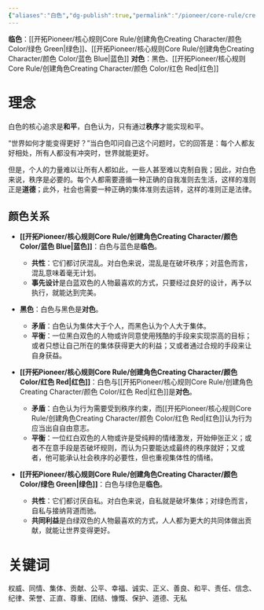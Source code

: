 ```yaml
---
{"aliases":"白色","dg-publish":true,"permalink":"/pioneer/core-rule/creating-character/color/white/","dgPassFrontmatter":true}
---
```


**临色**：[[开拓Pioneer/核心规则Core Rule/创建角色Creating Character/颜色 Color/绿色 Green\|绿色]]、[[开拓Pioneer/核心规则Core Rule/创建角色Creating Character/颜色 Color/蓝色 Blue\|蓝色]]
**对色**：黑色、[[开拓Pioneer/核心规则Core Rule/创建角色Creating Character/颜色 Color/红色 Red\|红色]]

# 理念
白色的核心追求是**和平**，白色认为，只有通过**秩序**才能实现和平。

“世界如何才能变得更好？”当白色叩问自己这个问题时，它的回答是：每个人都友好相处，所有人都没有冲突时，世界就能更好。

但是，个人的力量难以让所有人都如此，一些人甚至难以克制自我；因此，对白色来说，秩序是必要的。每个人都需要遵循一种正确的自我准则去生活，这样的准则正是**道德**；此外，社会也需要一种正确的集体准则去运转，这样的准则正是法律。

## 颜色关系
- **[[开拓Pioneer/核心规则Core Rule/创建角色Creating Character/颜色 Color/蓝色 Blue\|蓝色]]**：白色与蓝色是**临色**。
	- **共性**：它们都讨厌混乱。对白色来说，混乱是在破坏秩序；对蓝色而言，混乱意味着毫无计划。
	- **事先设计**是白蓝双色的人物最喜欢的方式，只要经过良好的设计，再予以执行，就能达到完美。

- **黑色**：白色与黑色是**对色**。
	- **矛盾**：白色认为集体大于个人，而黑色认为个人大于集体。
	- **平衡**：一位黑白双色的人物或许同意使用残酷的手段来实现崇高的目标；或者只想让自己所在的集体获得更大的利益；又或者通过合规的手段来让自身获益。

- **[[开拓Pioneer/核心规则Core Rule/创建角色Creating Character/颜色 Color/红色 Red\|红色]]**：白色与[[开拓Pioneer/核心规则Core Rule/创建角色Creating Character/颜色 Color/红色 Red\|红色]]是**对色**。
	- **矛盾**：白色认为行为需要受到秩序约束，而[[开拓Pioneer/核心规则Core Rule/创建角色Creating Character/颜色 Color/红色 Red\|红色]]认为行为应当出自自由意志。
	- **平衡**：一位红白双色的人物或许是受纯粹的情绪激发，开始伸张正义；或者不在意手段是否破坏规则，而认为只要能达成最终的秩序就好；又或者，他可能承认社会秩序的必要性，但也重视集体性的情绪。

- **[[开拓Pioneer/核心规则Core Rule/创建角色Creating Character/颜色 Color/绿色 Green\|绿色]]**：白色与绿色是**临色**。
	- **共性**：它们都讨厌自私。对白色来说，自私就是破坏集体；对绿色而言，自私与接纳背道而驰。
	- **共同利益**是白绿双色的人物最喜欢的方式，人人都为更大的共同体做出贡献，就能让世界变得更好。


# 关键词
权威、同情、集体、贡献、公平、幸福、诚实、正义、善良、和平、责任、信念、纪律、荣誉、正直、尊重、团结、慷慨、保护、道德、无私